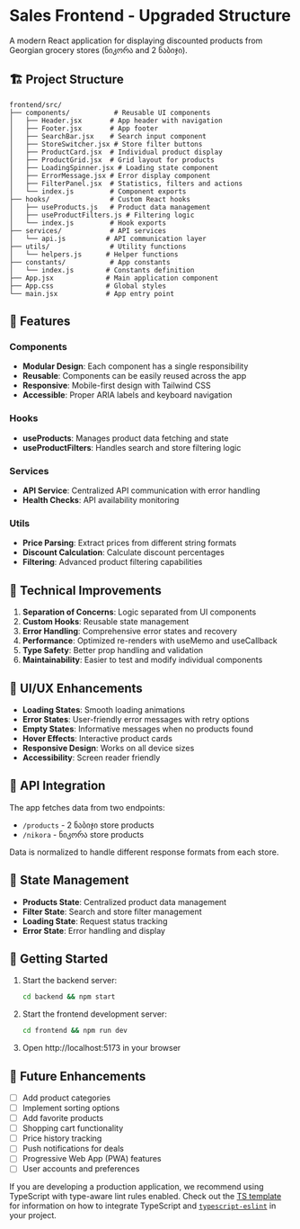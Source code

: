# Sales Frontend - Upgraded Structure

A modern React application for displaying discounted products from Georgian grocery stores (ნიკორა and 2 ნაბიჯი).

## 🏗️ Project Structure

```
frontend/src/
├── components/           # Reusable UI components
│   ├── Header.jsx       # App header with navigation
│   ├── Footer.jsx       # App footer
│   ├── SearchBar.jsx    # Search input component
│   ├── StoreSwitcher.jsx # Store filter buttons
│   ├── ProductCard.jsx  # Individual product display
│   ├── ProductGrid.jsx  # Grid layout for products
│   ├── LoadingSpinner.jsx # Loading state component
│   ├── ErrorMessage.jsx # Error display component
│   ├── FilterPanel.jsx  # Statistics, filters and actions
│   └── index.js         # Component exports
├── hooks/               # Custom React hooks
│   ├── useProducts.js   # Product data management
│   ├── useProductFilters.js # Filtering logic
│   └── index.js         # Hook exports
├── services/            # API services
│   └── api.js          # API communication layer
├── utils/               # Utility functions
│   └── helpers.js      # Helper functions
├── constants/           # App constants
│   └── index.js        # Constants definition
├── App.jsx             # Main application component
├── App.css             # Global styles
└── main.jsx            # App entry point
```

## 🚀 Features

### Components
- **Modular Design**: Each component has a single responsibility
- **Reusable**: Components can be easily reused across the app
- **Responsive**: Mobile-first design with Tailwind CSS
- **Accessible**: Proper ARIA labels and keyboard navigation

### Hooks
- **useProducts**: Manages product data fetching and state
- **useProductFilters**: Handles search and store filtering logic

### Services
- **API Service**: Centralized API communication with error handling
- **Health Checks**: API availability monitoring

### Utils
- **Price Parsing**: Extract prices from different string formats
- **Discount Calculation**: Calculate discount percentages
- **Filtering**: Advanced product filtering capabilities

## 🔧 Technical Improvements

1. **Separation of Concerns**: Logic separated from UI components
2. **Custom Hooks**: Reusable state management
3. **Error Handling**: Comprehensive error states and recovery
4. **Performance**: Optimized re-renders with useMemo and useCallback
5. **Type Safety**: Better prop handling and validation
6. **Maintainability**: Easier to test and modify individual components

## 🎨 UI/UX Enhancements

- **Loading States**: Smooth loading animations
- **Error States**: User-friendly error messages with retry options
- **Empty States**: Informative messages when no products found
- **Hover Effects**: Interactive product cards
- **Responsive Design**: Works on all device sizes
- **Accessibility**: Screen reader friendly

## 📡 API Integration

The app fetches data from two endpoints:
- `/products` - 2 ნაბიჯი store products
- `/nikora` - ნიკორა store products

Data is normalized to handle different response formats from each store.

## 🔄 State Management

- **Products State**: Centralized product data management
- **Filter State**: Search and store filter management
- **Loading State**: Request status tracking
- **Error State**: Error handling and display

## 🚀 Getting Started

1. Start the backend server:
   ```bash
   cd backend && npm start
   ```

2. Start the frontend development server:
   ```bash
   cd frontend && npm run dev
   ```

3. Open http://localhost:5173 in your browser

## 🔮 Future Enhancements

- [ ] Add product categories
- [ ] Implement sorting options
- [ ] Add favorite products
- [ ] Shopping cart functionality
- [ ] Price history tracking
- [ ] Push notifications for deals
- [ ] Progressive Web App (PWA) features
- [ ] User accounts and preferences

If you are developing a production application, we recommend using TypeScript with type-aware lint rules enabled. Check out the [TS template](https://github.com/vitejs/vite/tree/main/packages/create-vite/template-react-ts) for information on how to integrate TypeScript and [`typescript-eslint`](https://typescript-eslint.io) in your project.
